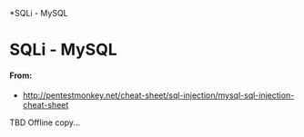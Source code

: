 *SQLi - MySQL

# SQLi - MySQL

#### From:
- http://pentestmonkey.net/cheat-sheet/sql-injection/mysql-sql-injection-cheat-sheet

TBD Offline copy...